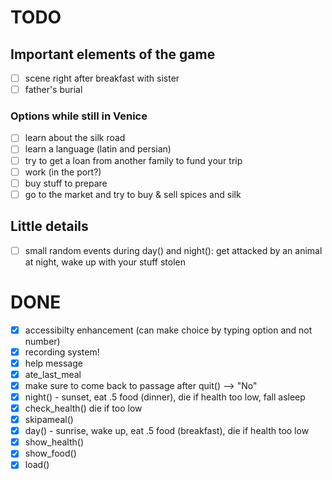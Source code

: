 # TODO

## Important elements of the game

- [ ] scene right after breakfast with sister
- [ ] father's burial

### Options while still in Venice
- [ ] learn about the silk road
- [ ] learn a language (latin and persian)
- [ ] try to get a loan from another family to fund your trip
- [ ] work (in the port?)
- [ ] buy stuff to prepare
- [ ] go to the market and try to buy & sell spices and silk

## Little details
 
- [ ] small random events during day() and night(): get attacked by an animal at night, wake up with your stuff stolen 

# DONE

- [x] accessibilty enhancement (can make choice by typing option and not number)
- [x] recording system!
- [x] help message
- [x] ate_last_meal
- [x] make sure to come back to passage after quit() --> "No"
- [x] night() - sunset, eat .5 food (dinner), die if health too low, fall asleep
- [x] check_health() die if too low
- [x] skipameal()
- [x] day() - sunrise, wake up, eat .5 food (breakfast), die if health too low
- [x] show_health()
- [x] show_food()
- [x] load()
